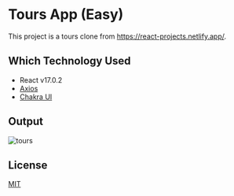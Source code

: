 # Tours App (Easy)
This project is a tours clone from https://react-projects.netlify.app/.

## Which Technology Used
- React v17.0.2
- [Axios](https://www.npmjs.com/package/axios)
- [Chakra UI](https://chakra-ui.com/)

## Output
![tours](https://github.com/rahmancaylak/React-Projects/blob/master/tours/tours-output.gif?raw=true)

## License
[MIT](https://github.com/rahmancaylak/kodluyoruzilkrepo/blob/main/LICENSE)